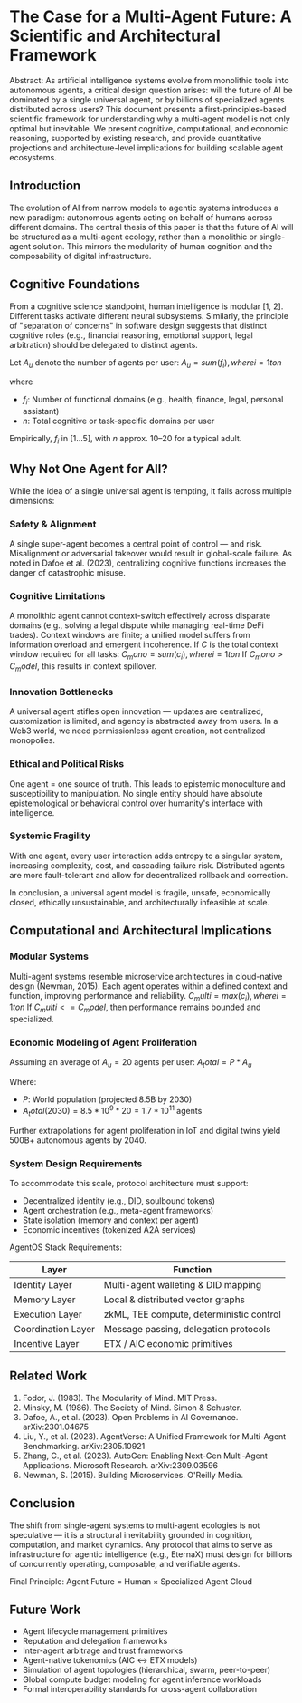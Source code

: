 # The Case for a Multi-Agent Future: A Scientific and Architectural Framework

Abstract: As artificial intelligence systems evolve from monolithic tools into autonomous agents, a critical design question arises: will the future of AI be dominated by a single universal agent, or by billions of specialized agents distributed across users? This document presents a first-principles-based scientific framework for understanding why a multi-agent model is not only optimal but inevitable. We present cognitive, computational, and economic reasoning, supported by existing research, and provide quantitative projections and architecture-level implications for building scalable agent ecosystems.

## Introduction

The evolution of AI from narrow models to agentic systems introduces a new paradigm: autonomous agents acting on behalf of humans across different domains. The central thesis of this paper is that the future of AI will be structured as a multi-agent ecology, rather than a monolithic or single-agent solution. This mirrors the modularity of human cognition and the composability of digital infrastructure.

## Cognitive Foundations

From a cognitive science standpoint, human intelligence is modular [1, 2]. Different tasks activate different neural subsystems. Similarly, the principle of "separation of concerns" in software design suggests that distinct cognitive roles (e.g., financial reasoning, emotional support, legal arbitration) should be delegated to distinct agents.

Let $A_u$ denote the number of agents per user: $A_u = sum(f_i), where i = 1 to n$

where
- $f_i$: Number of functional domains (e.g., health, finance, legal, personal assistant)
- $n$: Total cognitive or task-specific domains per user

Empirically, $f_i$ in [1...5], with $n$ approx. 10–20 for a typical adult.

## Why Not One Agent for All?

While the idea of a single universal agent is tempting, it fails across multiple dimensions:

### Safety & Alignment

A single super-agent becomes a central point of control — and risk. Misalignment or adversarial takeover would result in global-scale failure. As noted in Dafoe et al. (2023), centralizing cognitive functions increases the danger of catastrophic misuse.

### Cognitive Limitations

A monolithic agent cannot context-switch effectively across disparate domains (e.g., solving a legal dispute while managing real-time DeFi trades). Context windows are finite; a unified model suffers from information overload and emergent incoherence.
If $C$ is the total context window required for all tasks: $C_mono = sum(c_i), where i = 1 to n$ If $C_mono > C_model$, this results in context spillover.

### Innovation Bottlenecks

A universal agent stifles open innovation — updates are centralized, customization is limited, and agency is abstracted away from users. In a Web3 world, we need permissionless agent creation, not centralized monopolies.

### Ethical and Political Risks

One agent = one source of truth. This leads to epistemic monoculture and susceptibility to manipulation. No single entity should have absolute epistemological or behavioral control over humanity's interface with intelligence.

### Systemic Fragility

With one agent, every user interaction adds entropy to a singular system, increasing complexity, cost, and cascading failure risk. Distributed agents are more fault-tolerant and allow for decentralized rollback and correction.

In conclusion, a universal agent model is fragile, unsafe, economically closed, ethically unsustainable, and architecturally infeasible at scale.

## Computational and Architectural Implications

### Modular Systems

Multi-agent systems resemble microservice architectures in cloud-native design (Newman, 2015). Each agent operates within a defined context and function, improving performance and reliability.
$C_multi = max(c_i), where i = 1 to n$ If $C_multi <= C_model$, then performance remains bounded and specialized.

### Economic Modeling of Agent Proliferation

Assuming an average of $A_u = 20$ agents per user: $A_total = P * A_u$

Where:
- $P$: World population (projected 8.5B by 2030)
- $A_total (2030) = 8.5 * 10^9 * 20 = 1.7 * 10^11$ agents

Further extrapolations for agent proliferation in IoT and digital twins yield 500B+ autonomous agents by 2040.

### System Design Requirements

To accommodate this scale, protocol architecture must support:
- Decentralized identity (e.g., DID, soulbound tokens)
- Agent orchestration (e.g., meta-agent frameworks)
- State isolation (memory and context per agent)
- Economic incentives (tokenized A2A services)

AgentOS Stack Requirements:

| Layer | Function |
|-------|----------|
| Identity Layer | Multi-agent walleting & DID mapping |
| Memory Layer | Local & distributed vector graphs |
| Execution Layer | zkML, TEE compute, deterministic control |
| Coordination Layer | Message passing, delegation protocols |
| Incentive Layer | ETX / AIC economic primitives |

## Related Work
1. Fodor, J. (1983). The Modularity of Mind. MIT Press.
2. Minsky, M. (1986). The Society of Mind. Simon & Schuster.
3. Dafoe, A., et al. (2023). Open Problems in AI Governance. arXiv:2301.04675
4. Liu, Y., et al. (2023). AgentVerse: A Unified Framework for Multi-Agent Benchmarking. arXiv:2305.10921
5. Zhang, C., et al. (2023). AutoGen: Enabling Next-Gen Multi-Agent Applications. Microsoft Research. arXiv:2309.03596
6. Newman, S. (2015). Building Microservices. O'Reilly Media.

## Conclusion
The shift from single-agent systems to multi-agent ecologies is not speculative — it is a structural inevitability grounded in cognition, computation, and market dynamics. Any protocol that aims to serve as infrastructure for agentic intelligence (e.g., EternaX) must design for billions of concurrently operating, composable, and verifiable agents.

Final Principle: Agent Future = Human × Specialized Agent Cloud

## Future Work
- Agent lifecycle management primitives
- Reputation and delegation frameworks
- Inter-agent arbitrage and trust frameworks
- Agent-native tokenomics (AIC ↔ ETX models)
- Simulation of agent topologies (hierarchical, swarm, peer-to-peer)
- Global compute budget modeling for agent inference workloads
- Formal interoperability standards for cross-agent collaboration

